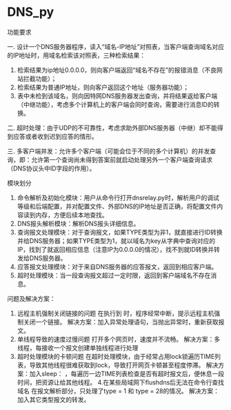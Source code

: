 # DNS_py

功能要求

一.	设计一个DNS服务器程序，读入“域名-IP地址”对照表，当客户端查询域名对应的IP地址时，用域名检索该对照表，三种检索结果：
1)	检索结果为ip地址0.0.0.0，则向客户端返回“域名不存在”的报错消息（不良网站拦截功能）；
2)	检索结果为普通IP地址，则向客户返回这个地址（服务器功能）；
3)	表中未检到该域名，则向因特网DNS服务器发出查询，并将结果返给客户端（中继功能），考虑多个计算机上的客户端会同时查询，需要进行消息ID的转换。

二.	超时处理：由于UDP的不可靠性，考虑求助外部DNS服务器（中继）却不能得到应答或者收到迟到应答的情形。

三.	多客户端并发：允许多个客户端（可能会位于不同的多个计算机）的并发查询，即：允许第一个查询尚未得到答案前就启动处理另外一个客户端查询请求（DNS协议头中ID字段的作用）。

模块划分

1.	命令解析及初始化模块：用户从命令行打开dnsrelay.py时，解析用户的调试等级和后端配置，并对配置文件、外部DNS的IP地址是否正确，将配置文件内容读到内存，方便后续本地查找。
2.	DNS报头解析模块：解析DNS报头详细信息。
3.	查询报文处理模块：对于查询报文，如果TYPE类型为非1，就直接进行ID转换并给DNS服务器；如果TYPE类型为1，就以域名为key从字典中查询对应的IP，找到了就返回相应信息（注意IP为0.0.0.0的情况），找不到就ID转换并转发给DNS服务器。
4.	应答报文处理模块：对于来自DNS服务器的应答报文，返回到相应客户端。
5.	超时处理模块：当一段查询报文超过一定时限，返回到客户端域名不存在消息。

问题及解决方案：

1.	远程主机强制关闭链接的问题
  在执行到 时，程序经常中断，提示远程主机强制关闭一个链接。
  解决方案：加入异常处理语句，当抛出异常时，重新获取报文。
2.	单线程导致的速度过慢问题
  打开多个网页时，速度并不流畅。
  解决方案：多线程，每接收一个报文创建单独线程进行处理
3.	超时处理模块的卡顿问题
  在超时处理模块，由于经常占用lock锁遍历TIME列表，导致其他线程很难获取到lock，导致打开网页卡顿甚至程度停滞。
  解决方案：加入sleep： ，每遍历一边TIME列表检查是否有超时报文后，便休息一段时间，把资源让给其他线程。
4.在某些局域网下flushdns后无法在命令行查找域名
  在报文解析部分，只处理了type = 1 和 type = 28的情况。
解决方案：加入其它类型报文的转发。
